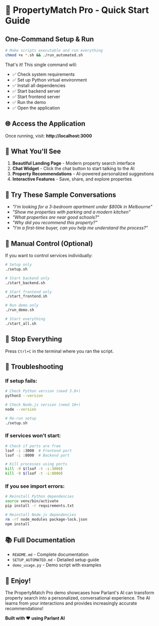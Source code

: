 # 🚀 PropertyMatch Pro - Quick Start Guide

## One-Command Setup & Run

```bash
# Make scripts executable and run everything
chmod +x *.sh && ./run_automated.sh
```

That's it! This single command will:
- ✅ Check system requirements
- ✅ Set up Python virtual environment
- ✅ Install all dependencies
- ✅ Start backend server
- ✅ Start frontend server
- ✅ Run the demo
- ✅ Open the application

## 🌐 Access the Application

Once running, visit: **http://localhost:3000**

## 🎯 What You'll See

1. **Beautiful Landing Page** - Modern property search interface
2. **Chat Widget** - Click the chat button to start talking to the AI
3. **Property Recommendations** - AI-powered personalized suggestions
4. **Interactive Features** - Save, share, and explore properties

## 💬 Try These Sample Conversations

- *"I'm looking for a 3-bedroom apartment under $800k in Melbourne"*
- *"Show me properties with parking and a modern kitchen"*
- *"What properties are near good schools?"*
- *"Why did you recommend this property?"*
- *"I'm a first-time buyer, can you help me understand the process?"*

## 🔧 Manual Control (Optional)

If you want to control services individually:

```bash
# Setup only
./setup.sh

# Start backend only
./start_backend.sh

# Start frontend only  
./start_frontend.sh

# Run demo only
./run_demo.sh

# Start everything
./start_all.sh
```

## 🛑 Stop Everything

Press `Ctrl+C` in the terminal where you ran the script.

## 🐛 Troubleshooting

### If setup fails:
```bash
# Check Python version (need 3.8+)
python3 --version

# Check Node.js version (need 16+)
node --version

# Re-run setup
./setup.sh
```

### If services won't start:
```bash
# Check if ports are free
lsof -i :3000  # Frontend port
lsof -i :8000  # Backend port

# Kill processes using ports
kill -9 $(lsof -t -i:3000)
kill -9 $(lsof -t -i:8000)
```

### If you see import errors:
```bash
# Reinstall Python dependencies
source venv/bin/activate
pip install -r requirements.txt

# Reinstall Node.js dependencies
rm -rf node_modules package-lock.json
npm install
```

## 📚 Full Documentation

- `README.md` - Complete documentation
- `SETUP_AUTOMATED.md` - Detailed setup guide
- `demo_usage.py` - Demo script with examples

## 🎉 Enjoy!

The PropertyMatch Pro demo showcases how Parlant's AI can transform property search into a personalized, conversational experience. The AI learns from your interactions and provides increasingly accurate recommendations!

**Built with ❤️ using Parlant AI**
